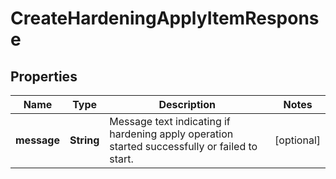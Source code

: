 
# CreateHardeningApplyItemResponse

## Properties
Name | Type | Description | Notes
------------ | ------------- | ------------- | -------------
**message** | **String** | Message text indicating if hardening apply operation started successfully or failed to start. |  [optional]



